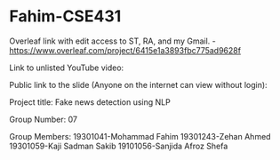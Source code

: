 # Fahim-CSE431
Overleaf link with edit access to ST, RA, and my Gmail.
-https://www.overleaf.com/project/6415e1a3893fbc775ad9628f

Link to unlisted YouTube video:


Public link to the slide (Anyone on the internet can view without login):


Project title:
Fake news detection using NLP

Group Number:
07

Group Members:
19301041-Mohammad Fahim
19301243-Zehan Ahmed
19301059-Kaji Sadman Sakib
19101056-Sanjida Afroz Shefa

